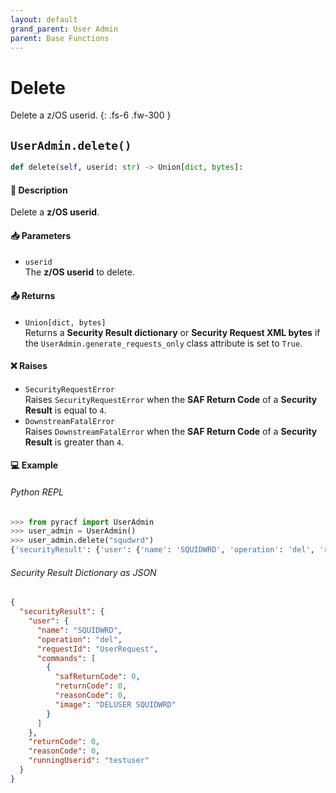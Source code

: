 ```yaml
---
layout: default
grand_parent: User Admin
parent: Base Functions
---
```


# Delete

Delete a z/OS userid.
{: .fs-6 .fw-300 }

## `UserAdmin.delete()`

```python
def delete(self, userid: str) -> Union[dict, bytes]:
```

#### 📄 Description

Delete a **z/OS userid**.

#### 📥 Parameters
* `userid`<br>
  The **z/OS userid** to delete.

#### 📤 Returns
* `Union[dict, bytes]`<br>
  Returns a **Security Result dictionary** or **Security Request XML bytes** if the `UserAdmin.generate_requests_only` class attribute is set to `True`.

#### ❌ Raises
* `SecurityRequestError`<br>
  Raises `SecurityRequestError` when the **SAF Return Code** of a **Security Result** is equal to `4`.
* `DownstreamFatalError`<br>
  Raises `DownstreamFatalError` when the **SAF Return Code** of a **Security Result** is greater than `4`.

#### 💻 Example

###### Python REPL
```python
>>> from pyracf import UserAdmin
>>> user_admin = UserAdmin()
>>> user_admin.delete("squdwrd")
{'securityResult': {'user': {'name': 'SQUIDWRD', 'operation': 'del', 'requestId': 'UserRequest', 'commands': [{'safReturnCode': 0, 'returnCode': 0, 'reasonCode': 0, 'image': 'DELUSER SQUIDWRD'}]}, 'returnCode': 0, 'reasonCode': 0, 'runningUserid': 'testuser'}}
```

###### Security Result Dictionary as JSON
```json
{
  "securityResult": {
    "user": {
      "name": "SQUIDWRD",
      "operation": "del",
      "requestId": "UserRequest",
      "commands": [
        {
          "safReturnCode": 0,
          "returnCode": 0,
          "reasonCode": 0,
          "image": "DELUSER SQUIDWRD"
        }
      ]
    },
    "returnCode": 0,
    "reasonCode": 0,
    "runningUserid": "testuser"
  }
}
```